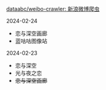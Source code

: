 [dataabc/weibo-crawler: 新浪微博爬虫](https://github.com/dataabc/weibo-crawler) 

2024-02-24
- 恋与深空画廊
- 蓝咕咕图像站

2024-02-23
- 恋与深空
- 光与夜之恋
- ~~恋与深空画廊~~ 
